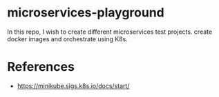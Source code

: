 # microservices-playground
In this repo, I wish to create different microservices test projects. create docker images and orchestrate using K8s.


# References  
- https://minikube.sigs.k8s.io/docs/start/